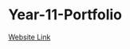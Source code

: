 # Year-11-Portfolio

[Website Link]([https://watsonfi1.github.io/Year-11-Portfolio/](https://watsonfi1.github.io/Year-11-Portfolio/)https://watsonfi1.github.io/Year-11-Portfolio/)
